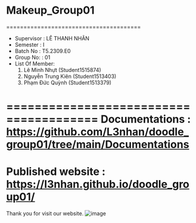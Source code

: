 ﻿# Makeup_Group01
=======================================
+ Supervisor		: LÊ THANH NHÂN
+ Semester		: I	
+ Batch No		: T5.2309.E0	
+ Group No:		: 01
+ List Of Member:
	1. Lê Minh Nhựt       (Student1515874)
	2. Nguyễn Trung Kiên	(Student1513403)
	3. Phạm Đức Quỳnh 	  (Student1513379)	

=======================================
Documentations : https://github.com/L3nhan/doodle_group01/tree/main/Documentations
=======================================
Published website : https://l3nhan.github.io/doodle_group01/
=======================================
Thank you for visit our website.
![image](https://github.com/Hutee-Le/Makeup_Group01/assets/107392305/b2510766-9ae7-4118-ba0b-4d34118b43bc)
